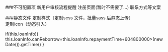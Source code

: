 ###不可配置项
  新用户审核流程提醒
  注册页面(暂时不需要了...)
  联系方式等文案

###静态文件
  定制样式（定制scss 文件，批量sass 后静态上传）  
  定制icon（动态引入）



  if(this.loanInfo){
    this.loanInfo.canReborrow=this.loanInfo.repaymentTime+604800000>(new Date()).getTime()
  }